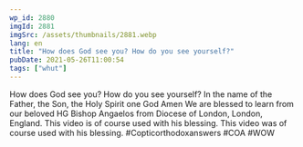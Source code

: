 ```yaml
---
wp_id: 2880
imgId: 2881
imgSrc: /assets/thumbnails/2881.webp
lang: en
title: "How does God see you? How do you see yourself?"
pubDate: 2021-05-26T11:00:54
tags: ["whut"]
---
```


<!-- page: 6 -->

<p>How does God see you? How do you see yourself? In the name of the Father, the Son, the Holy Spirit one God Amen We are blessed to learn from our beloved HG Bishop Angaelos from Diocese of London, London, England. This video is of course used with his blessing. This video was of course used with his blessing. #Copticorthodoxanswers #COA #WOW</p>
